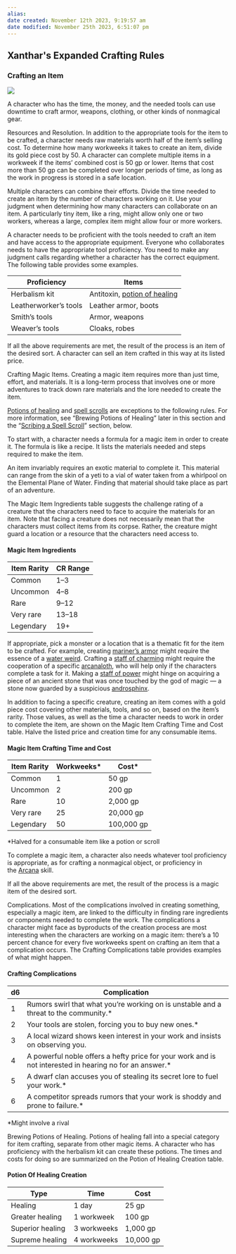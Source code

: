 ```yaml
---
alias: 
date created: November 12th 2023, 9:19:57 am
date modified: November 25th 2023, 6:51:07 pm
---
```

## Xanthar's Expanded Crafting Rules
### Crafting an Item

[![](https://www.dndbeyond.com/attachments/thumbnails/3/213/300/416/c2026.png)](https://www.dndbeyond.com/attachments/3/213/c2026.png)

A character who has the time, the money, and the needed tools can use downtime to craft armor, weapons, clothing, or other kinds of nonmagical gear.

Resources and Resolution. In addition to the appropriate tools for the item to be crafted, a character needs raw materials worth half of the item’s selling cost. To determine how many workweeks it takes to create an item, divide its gold piece cost by 50. A character can complete multiple items in a workweek if the items’ combined cost is 50 gp or lower. Items that cost more than 50 gp can be completed over longer periods of time, as long as the work in progress is stored in a safe location.

Multiple characters can combine their efforts. Divide the time needed to create an item by the number of characters working on it. Use your judgment when determining how many characters can collaborate on an item. A particularly tiny item, like a ring, might allow only one or two workers, whereas a large, complex item might allow four or more workers.

A character needs to be proficient with the tools needed to craft an item and have access to the appropriate equipment. Everyone who collaborates needs to have the appropriate tool proficiency. You need to make any judgment calls regarding whether a character has the correct equipment. The following table provides some examples.

|Proficiency|Items|
|---|---|
|Herbalism kit|Antitoxin, [potion of healing](https://www.dndbeyond.com/magic-items/4708-potion-of-healing)|
|Leatherworker’s tools|Leather armor, boots|
|Smith’s tools|Armor, weapons|
|Weaver’s tools|Cloaks, robes|

If all the above requirements are met, the result of the process is an item of the desired sort. A character can sell an item crafted in this way at its listed price.

Crafting Magic Items. Creating a magic item requires more than just time, effort, and materials. It is a long-term process that involves one or more adventures to track down rare materials and the lore needed to create the item.

[Potions of healing](https://www.dndbeyond.com/magic-items/potion-of-healing) and [spell scrolls](https://www.dndbeyond.com/magic-items/spell-scroll) are exceptions to the following rules. For more information, see “Brewing Potions of Healing” later in this section and the “[Scribing a Spell Scroll](https://www.dndbeyond.com/compendium/rules/xgte/downtime-revisited#ScribingaSpellScroll)” section, below.

To start with, a character needs a formula for a magic item in order to create it. The formula is like a recipe. It lists the materials needed and steps required to make the item.

An item invariably requires an exotic material to complete it. This material can range from the skin of a yeti to a vial of water taken from a whirlpool on the Elemental Plane of Water. Finding that material should take place as part of an adventure.

The Magic Item Ingredients table suggests the challenge rating of a creature that the characters need to face to acquire the materials for an item. Note that facing a creature does not necessarily mean that the characters must collect items from its corpse. Rather, the creature might guard a location or a resource that the characters need access to.

#### [](https://www.dndbeyond.com/sources/xgte/downtime-revisited#MagicItemIngredients)Magic Item Ingredients

|Item Rarity|CR Range|
|---|---|
|Common|1–3|
|Uncommon|4–8|
|Rare|9–12|
|Very rare|13–18|
|Legendary|19+|

If appropriate, pick a monster or a location that is a thematic fit for the item to be crafted. For example, creating [mariner’s armor](https://www.dndbeyond.com/magic-items/5507-mariners-armor) might require the essence of a [water weird](https://www.dndbeyond.com/monsters/17208-water-weird). Crafting a [staff of charming](https://www.dndbeyond.com/magic-items/4760-staff-of-charming) might require the cooperation of a specific [arcanaloth](https://www.dndbeyond.com/monsters/17109-arcanaloth), who will help only if the characters complete a task for it. Making a [staff of power](https://www.dndbeyond.com/magic-items/4764-staff-of-power) might hinge on acquiring a piece of an ancient stone that was once touched by the god of magic — a stone now guarded by a suspicious [androsphinx](https://www.dndbeyond.com/monsters/16785-androsphinx).

In addition to facing a specific creature, creating an item comes with a gold piece cost covering other materials, tools, and so on, based on the item’s rarity. Those values, as well as the time a character needs to work in order to complete the item, are shown on the Magic Item Crafting Time and Cost table. Halve the listed price and creation time for any consumable items.

#### [](https://www.dndbeyond.com/sources/xgte/downtime-revisited#MagicItemCraftingTimeAndCost)Magic Item Crafting Time and Cost

|Item Rarity|Workweeks*|Cost*|
|---|---|---|
|Common|1|50 gp|
|Uncommon|2|200 gp|
|Rare|10|2,000 gp|
|Very rare|25|20,000 gp|
|Legendary|50|100,000 gp|

*Halved for a consumable item like a potion or scroll

To complete a magic item, a character also needs whatever tool proficiency is appropriate, as for crafting a nonmagical object, or proficiency in the [Arcana](https://www.dndbeyond.com/compendium/rules/basic-rules/using-ability-scores#Arcana) skill.

If all the above requirements are met, the result of the process is a magic item of the desired sort.

Complications. Most of the complications involved in creating something, especially a magic item, are linked to the difficulty in finding rare ingredients or components needed to complete the work. The complications a character might face as byproducts of the creation process are most interesting when the characters are working on a magic item: there’s a 10 percent chance for every five workweeks spent on crafting an item that a complication occurs. The Crafting Complications table provides examples of what might happen.

#### [](https://www.dndbeyond.com/sources/xgte/downtime-revisited#CraftingComplications)Crafting Complications

|d6|Complication|
|---|---|
|1|Rumors swirl that what you’re working on is unstable and a threat to the community.*|
|2|Your tools are stolen, forcing you to buy new ones.*|
|3|A local wizard shows keen interest in your work and insists on observing you.|
|4|A powerful noble offers a hefty price for your work and is not interested in hearing no for an answer.*|
|5|A dwarf clan accuses you of stealing its secret lore to fuel your work.*|
|6|A competitor spreads rumors that your work is shoddy and prone to failure.*|

*Might involve a rival

Brewing Potions of Healing. Potions of healing fall into a special category for item crafting, separate from other magic items. A character who has proficiency with the herbalism kit can create these potions. The times and costs for doing so are summarized on the Potion of Healing Creation table.

#### [](https://www.dndbeyond.com/sources/xgte/downtime-revisited#PotionOfHealingCreation)Potion Of Healing Creation

|Type|Time|Cost|
|---|---|---|
|Healing|1 day|25 gp|
|Greater healing|1 workweek|100 gp|
|Superior healing|3 workweeks|1,000 gp|
|Supreme healing|4 workweeks|10,000 gp|
